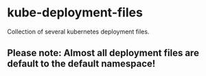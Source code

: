 # kube-deployment-files
Collection of several kubernetes deployment files.

## Please note: Almost all deployment files are default to the default namespace!
